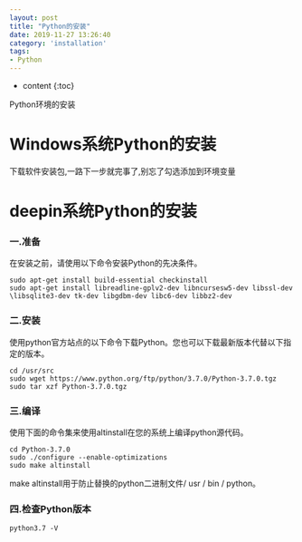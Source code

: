 ```yaml
---
layout: post
title: "Python的安装"
date: 2019-11-27 13:26:40
category: 'installation'
tags:
- Python
---
```

* content
{:toc}

Python环境的安装
















# Windows系统Python的安装
下载软件安装包,一路下一步就完事了,别忘了勾选添加到环境变量

# deepin系统Python的安装
### 一.准备
在安装之前，请使用以下命令安装Python的先决条件。

```
sudo apt-get install build-essential checkinstall
sudo apt-get install libreadline-gplv2-dev libncursesw5-dev libssl-dev \libsqlite3-dev tk-dev libgdbm-dev libc6-dev libbz2-dev
```

### 二.安装
使用python官方站点的以下命令下载Python。您也可以下载最新版本代替以下指定的版本。

```
cd /usr/src
sudo wget https://www.python.org/ftp/python/3.7.0/Python-3.7.0.tgz
sudo tar xzf Python-3.7.0.tgz
```

### 三.编译
使用下面的命令集来使用altinstall在您的系统上编译python源代码。

```
cd Python-3.7.0
sudo ./configure --enable-optimizations
sudo make altinstall
```

make altinstall用于防止替换的python二进制文件/ usr / bin / python。

### 四.检查Python版本

```
python3.7 -V
```


















